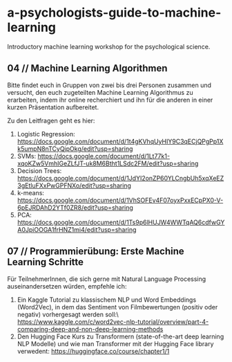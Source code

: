 # a-psychologists-guide-to-machine-learning
Introductory machine learning workshop for the psychological science.

## 04 // Machine Learning Algorithmen

Bitte findet euch in Gruppen von zwei bis drei Personen zusammen und versucht, den euch zugeteilten Machine Learning Algorithmus zu erarbeiten, indem ihr online recherchiert und ihn für die anderen in einer kurzen Präsentation aufbereitet.

Zu den Leitfragen geht es hier:
1. Logistic Regression: https://docs.google.com/document/d/1t4gKVhqUyHIY9C3qECjQPgPp1Xk5umpN8nTCyQjpOkg/edit?usp=sharing
2. SVMs: https://docs.google.com/document/d/1Lt77k1-xqoKZw5VmhIGeZLfJT-uk8M6Btht1LSdc2FM/edit?usp=sharing
3. Decision Trees: https://docs.google.com/document/d/1JdYI2onZP60YLCngbUh5xqXeEZ3gEtluFXxPwGPFNXo/edit?usp=sharing
4. k-means: https://docs.google.com/document/d/1VhSOFEv4F07oyxPxxECpPX0-V-6pEJRDAhD2YTf0ZR8/edit?usp=sharing
5. PCA: https://docs.google.com/document/d/1Ts9p6lHUJW4WWTqAQ6cdfwGYA0JpiOOGA1frHNZ1mi4/edit?usp=sharing

## 07 // Programmierübung: Erste Machine Learning Schritte

Für TeilnehmerInnen, die sich gerne mit Natural Language Processing auseinandersetzen würden, empfehle ich:
1. Ein Kaggle Tutorial zu klassischem NLP und Word Embeddings (Word2Vec), in dem das Sentiment von Filmbewertungen (positiv oder negativ) vorhergesagt werden soll:\ https://www.kaggle.com/c/word2vec-nlp-tutorial/overview/part-4-comparing-deep-and-non-deep-learning-methods
2. Den Hugging Face Kurs zu Transformern (state-of-the-art deep learning NLP Modelle) und wie man Transformer mit der Hugging Face library verwedent: https://huggingface.co/course/chapter1/1

